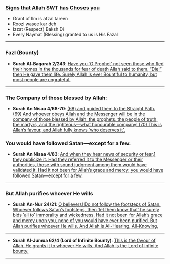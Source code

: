 ### [Signs that Allah SWT has Choses you](https://www.youtube.com/shorts/GkzowvaPtsA)
* Grant of Ilm is afzal tareen
* Roozi wasee kar deh
* Izzat (Respect) Baksh Di
* Every Naymat (Blessing) granted to us is His Fazal

***

### Fazl (Bounty)

* __Surah Al-Baqarah 2/243__: [Have you ˹O Prophet˺ not seen those who fled their homes in the thousands for fear of death Allah said to them, “Die!” then He gave them life. Surely Allah is ever Bountiful to humanity, but most people are ungrateful.](https://quranwbw.com/2/243)

***

###  The Company of those blessed by Allah:
* __Surah An Nisaa 4/68-70__: [(68) and guided them to the Straight Path. (69) And whoever obeys Allah and the Messenger will be in the company of those blessed by Allah: the prophets, the people of truth, the martyrs, and the righteous—what honourable company! (70) This is Allah’s favour, and Allah fully knows ˹who deserves it˺.](https://quranwbw.com/4/68-70)

### You would have followed Satan—except for a few.
* __Surah An Nisaa 4/83__: [And when they hear news of security or fear,1 they publicize it. Had they referred it to the Messenger or their authorities, those with sound judgment among them would have validated it. Had it not been for Allah’s grace and mercy, you would have followed Satan—except for a few.](https://quranwbw.com/4/83)

***

### But Allah purifies whoever He wills
* __Surah An-Nur 24/21__: [O believers! Do not follow the footsteps of Satan. Whoever follows Satan’s footsteps, then ˹let them know that˺ he surely bids ˹all to˺ immorality and wickedness. Had it not been for Allah’s grace and mercy upon you, none of you would have ever been purified. But Allah purifies whoever He wills. And Allah is All-Hearing, All-Knowing.](https://quranwbw.com/24/21)

***

* __Surah Al-Jumua 62/4 (Lord of Infinite Bounty)__: [This is the favour of Allah. He grants it to whoever He wills. And Allah is the Lord of infinite bounty.](https://quranwbw.com/62/4)

*** 
